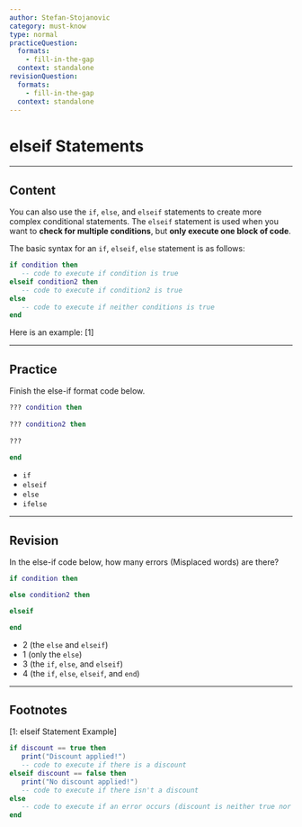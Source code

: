 ```yaml
---
author: Stefan-Stojanovic
category: must-know
type: normal
practiceQuestion:
  formats:
    - fill-in-the-gap
  context: standalone
revisionQuestion:
  formats:
    - fill-in-the-gap
  context: standalone
---
```


# elseif Statements

---

## Content

You can also use the `if`, `else`, and `elseif` statements to create more complex conditional statements. The `elseif` statement is used when you want to **check for multiple conditions**, but **only execute one block of code**.

The basic syntax for an `if`, `elseif`, `else` statement is as follows:
```lua
if condition then
   -- code to execute if condition is true
elseif condition2 then
   -- code to execute if condition2 is true
else
   -- code to execute if neither conditions is true
end
```

Here is an example: [1]

---

## Practice

Finish the else-if format code below.
```lua
??? condition then
   
??? condition2 then
   
???
   
end
```

- `if`
- `elseif`
- `else`
- `ifelse`

---

## Revision

In the else-if code below, how many errors (Misplaced words) are there?

```lua
if condition then

else condition2 then

elseif

end
```

- 2 (the `else` and `elseif`)
- 1 (only the `else`)
- 3 (the `if`, `else`, and `elseif`)
- 4 (the `if`, `else`, `elseif`, and `end`)

---

## Footnotes

[1: elseif Statement Example]

```lua
if discount == true then
   print("Discount applied!")
   -- code to execute if there is a discount
elseif discount == false then
   print("No discount applied!")
   -- code to execute if there isn't a discount
else
   -- code to execute if an error occurs (discount is neither true nor false)
end
```